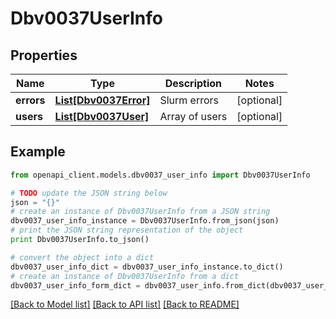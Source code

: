 # Dbv0037UserInfo


## Properties
Name | Type | Description | Notes
------------ | ------------- | ------------- | -------------
**errors** | [**List[Dbv0037Error]**](Dbv0037Error.md) | Slurm errors | [optional] 
**users** | [**List[Dbv0037User]**](Dbv0037User.md) | Array of users | [optional] 

## Example

```python
from openapi_client.models.dbv0037_user_info import Dbv0037UserInfo

# TODO update the JSON string below
json = "{}"
# create an instance of Dbv0037UserInfo from a JSON string
dbv0037_user_info_instance = Dbv0037UserInfo.from_json(json)
# print the JSON string representation of the object
print Dbv0037UserInfo.to_json()

# convert the object into a dict
dbv0037_user_info_dict = dbv0037_user_info_instance.to_dict()
# create an instance of Dbv0037UserInfo from a dict
dbv0037_user_info_form_dict = dbv0037_user_info.from_dict(dbv0037_user_info_dict)
```
[[Back to Model list]](../README.md#documentation-for-models) [[Back to API list]](../README.md#documentation-for-api-endpoints) [[Back to README]](../README.md)


